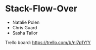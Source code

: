 # Stack-Flow-Over

- Natalie Polen
- Chris Guard
- Sasha Tailor


Trello board: https://trello.com/b/nI7p1YfY
